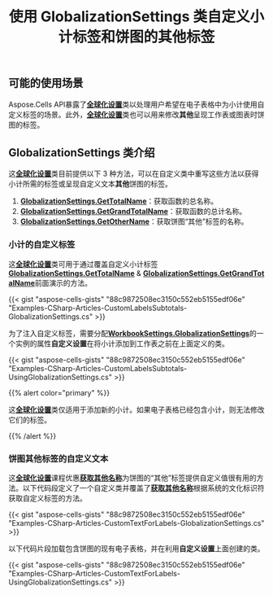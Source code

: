 ﻿---
title: 使用 GlobalizationSettings 类自定义小计标签和饼图的其他标签
type: docs
weight: 70
url: /zh/net/using-globalizationsettings-class-for-custom-subtotal-labels-and-other-label-of-pie-chart/
---
## **可能的使用场景**

 Aspose.Cells API暴露了[**全球化设置**](https://reference.aspose.com/cells/net/aspose.cells/globalizationsettings)类以处理用户希望在电子表格中为小计使用自定义标签的场景。此外，[**全球化设置**](https://reference.aspose.com/cells/net/aspose.cells/globalizationsettings)类也可以用来修改**其他**呈现工作表或图表时饼图的标签。

## **GlobalizationSettings 类介绍**

这[**全球化设置**](https://reference.aspose.com/cells/net/aspose.cells/globalizationsettings)类目前提供以下 3 种方法，可以在自定义类中重写这些方法以获得小计所需的标签或呈现自定义文本**其他**饼图的标签。

1. [**GlobalizationSettings.GetTotalName**](https://reference.aspose.com/cells/net/aspose.cells/globalizationsettings/methods/gettotalname)：获取函数的总名称。
1. [**GlobalizationSettings.GetGrandTotalName**](https://reference.aspose.com/cells/net/aspose.cells/globalizationsettings/methods/getgrandtotalname)：获取函数的总计名称。
1. [**GlobalizationSettings.GetOtherName**](https://reference.aspose.com/cells/net/aspose.cells/globalizationsettings/methods/getothername)：获取饼图“其他”标签的名称。

### **小计的自定义标签**

这[**全球化设置**](https://reference.aspose.com/cells/net/aspose.cells/globalizationsettings)类可用于通过覆盖自定义小计标签[**GlobalizationSettings.GetTotalName**](https://reference.aspose.com/cells/net/aspose.cells/globalizationsettings/methods/gettotalname) & [**GlobalizationSettings.GetGrandTotalName**](https://reference.aspose.com/cells/net/aspose.cells/globalizationsettings/methods/getgrandtotalname)前面演示的方法。

{{< gist "aspose-cells-gists" "88c9872508ec3150c552eb5155edf06e" "Examples-CSharp-Articles-CustomLabelsSubtotals-GlobalizationSettings.cs" >}}

为了注入自定义标签，需要分配[**WorkbookSettings.GlobalizationSettings**](https://reference.aspose.com/cells/net/aspose.cells/workbooksettings/properties/globalizationsettings)的一个实例的属性**自定义设置**在将小计添加到工作表之前在上面定义的类。

{{< gist "aspose-cells-gists" "88c9872508ec3150c552eb5155edf06e" "Examples-CSharp-Articles-CustomLabelsSubtotals-UsingGlobalizationSettings.cs" >}}

{{% alert color="primary" %}}

这[**全球化设置**](https://reference.aspose.com/cells/net/aspose.cells/globalizationsettings)类仅适用于添加新的小计。如果电子表格已经包含小计，则无法修改它们的标签。

{{% /alert %}}

### **饼图其他标签的自定义文本**

这[**全球化设置**](https://reference.aspose.com/cells/net/aspose.cells/globalizationsettings)课程优惠[**获取其他名称**](https://reference.aspose.com/cells/net/aspose.cells/globalizationsettings/methods/getothername)为饼图的“其他”标签提供自定义值很有用的方法。以下代码段定义了一个自定义类并覆盖了[**获取其他名称**](https://reference.aspose.com/cells/net/aspose.cells/globalizationsettings/methods/getothername)根据系统的文化标识符获取自定义标签的方法。

{{< gist "aspose-cells-gists" "88c9872508ec3150c552eb5155edf06e" "Examples-CSharp-Articles-CustomTextForLabels-GlobalizationSettings.cs" >}}

以下代码片段加载包含饼图的现有电子表格，并在利用**自定义设置**上面创建的类。

{{< gist "aspose-cells-gists" "88c9872508ec3150c552eb5155edf06e" "Examples-CSharp-Articles-CustomTextForLabels-UsingGlobalizationSettings.cs" >}}
